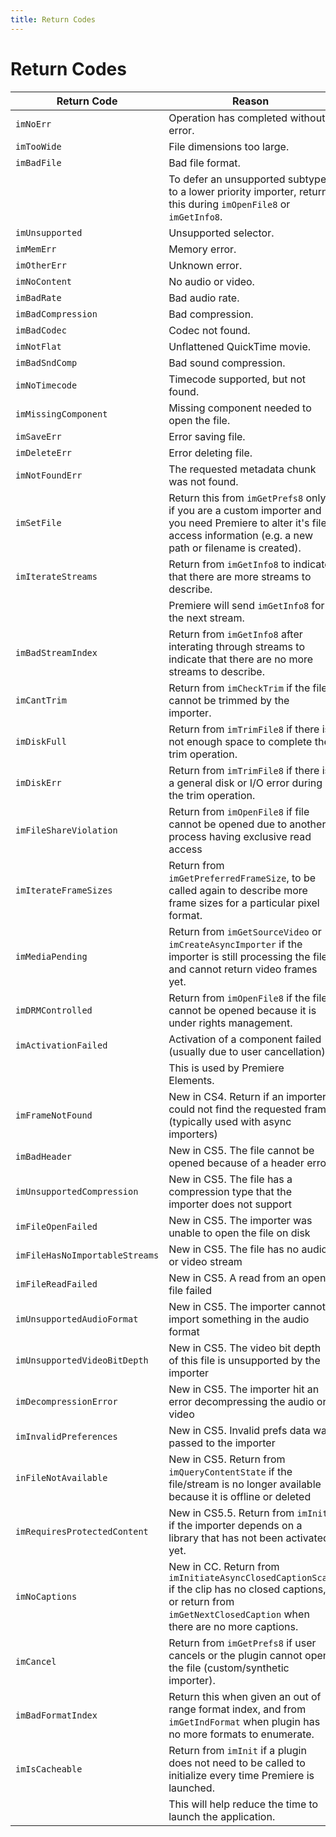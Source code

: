```yaml
---
title: Return Codes
---
```

# Return Codes

|          Return Code           |                                                                                 Reason                                                                                 |
|--------------------------------|------------------------------------------------------------------------------------------------------------------------------------------------------------------------|
| `imNoErr`                      | Operation has completed without error.                                                                                                                                 |
| `imTooWide`                    | File dimensions too large.                                                                                                                                             |
| `imBadFile`                    | Bad file format.                                                                                                                                                       |
|                                | To defer an unsupported subtype to a lower priority importer, return this during `imOpenFile8` or `imGetInfo8`.                                                        |
| `imUnsupported`                | Unsupported selector.                                                                                                                                                  |
| `imMemErr`                     | Memory error.                                                                                                                                                          |
| `imOtherErr`                   | Unknown error.                                                                                                                                                         |
| `imNoContent`                  | No audio or video.                                                                                                                                                     |
| `imBadRate`                    | Bad audio rate.                                                                                                                                                        |
| `imBadCompression`             | Bad compression.                                                                                                                                                       |
| `imBadCodec`                   | Codec not found.                                                                                                                                                       |
| `imNotFlat`                    | Unflattened QuickTime movie.                                                                                                                                           |
| `imBadSndComp`                 | Bad sound compression.                                                                                                                                                 |
| `imNoTimecode`                 | Timecode supported, but not found.                                                                                                                                     |
| `imMissingComponent`           | Missing component needed to open the file.                                                                                                                             |
| `imSaveErr`                    | Error saving file.                                                                                                                                                     |
| `imDeleteErr`                  | Error deleting file.                                                                                                                                                   |
| `imNotFoundErr`                | The requested metadata chunk was not found.                                                                                                                            |
| `imSetFile`                    | Return this from `imGetPrefs8` only if you are a custom importer and you need Premiere to alter it's file access information (e.g. a new path or filename is created). |
| `imIterateStreams`             | Return from `imGetInfo8` to indicate that there are more streams to describe.                                                                                          |
|                                | Premiere will send `imGetInfo8` for the next stream.                                                                                                                   |
| `imBadStreamIndex`             | Return from `imGetInfo8` after interating through streams to indicate that there are no more streams to describe.                                                      |
| `imCantTrim`                   | Return from `imCheckTrim` if the file cannot be trimmed by the importer.                                                                                               |
| `imDiskFull`                   | Return from `imTrimFile8` if there is not enough space to complete the trim operation.                                                                                 |
| `imDiskErr`                    | Return from `imTrimFile8` if there is a general disk or I/O error during the trim operation.                                                                           |
| `imFileShareViolation`         | Return from `imOpenFile8` if file cannot be opened due to another process having exclusive read access                                                                 |
| `imIterateFrameSizes`          | Return from `imGetPreferredFrameSize`, to be called again to describe more frame sizes for a particular pixel format.                                                  |
| `imMediaPending`               | Return from `imGetSourceVideo` or `imCreateAsyncImporter` if the importer is still processing the file and cannot return video frames yet.                             |
| `imDRMControlled`              | Return from `imOpenFile8` if the file cannot be opened because it is under rights management.                                                                          |
| `imActivationFailed`           | Activation of a component failed (usually due to user cancellation).                                                                                                   |
|                                | This is used by Premiere Elements.                                                                                                                                     |
| `imFrameNotFound`              | New in CS4. Return if an importer could not find the requested frame (typically used with async importers)                                                             |
| `imBadHeader`                  | New in CS5. The file cannot be opened because of a header error                                                                                                        |
| `imUnsupportedCompression`     | New in CS5. The file has a compression type that the importer does not support                                                                                         |
| `imFileOpenFailed`             | New in CS5. The importer was unable to open the file on disk                                                                                                           |
| `imFileHasNoImportableStreams` | New in CS5. The file has no audio or video stream                                                                                                                      |
| `imFileReadFailed`             | New in CS5. A read from an open file failed                                                                                                                            |
| `imUnsupportedAudioFormat`     | New in CS5. The importer cannot import something in the audio format                                                                                                   |
| `imUnsupportedVideoBitDepth`   | New in CS5. The video bit depth of this file is unsupported by the importer                                                                                            |
| `imDecompressionError`         | New in CS5. The importer hit an error decompressing the audio or video                                                                                                 |
| `imInvalidPreferences`         | New in CS5. Invalid prefs data was passed to the importer                                                                                                              |
| `inFileNotAvailable`           | New in CS5. Return from `imQueryContentState` if the file/stream is no longer available because it is offline or deleted                                               |
| `imRequiresProtectedContent`   | New in CS5.5. Return from `imInit` if the importer depends on a library that has not been activated yet.                                                               |
| `imNoCaptions`                 | New in CC. Return from `imInitiateAsyncClosedCaptionScan` if the clip has no closed captions, or return from `imGetNextClosedCaption` when there are no more captions. |
| `imCancel`                     | Return from `imGetPrefs8` if user cancels or the plugin cannot open the file (custom/synthetic importer).                                                              |
| `imBadFormatIndex`             | Return this when given an out of range format index, and from `imGetIndFormat` when plugin has no more formats to enumerate.                                           |
| `imIsCacheable`                | Return from `imInit` if a plugin does not need to be called to initialize every time Premiere is launched.                                                             |
|                                | This will help reduce the time to launch the application.                                                                                                              |
